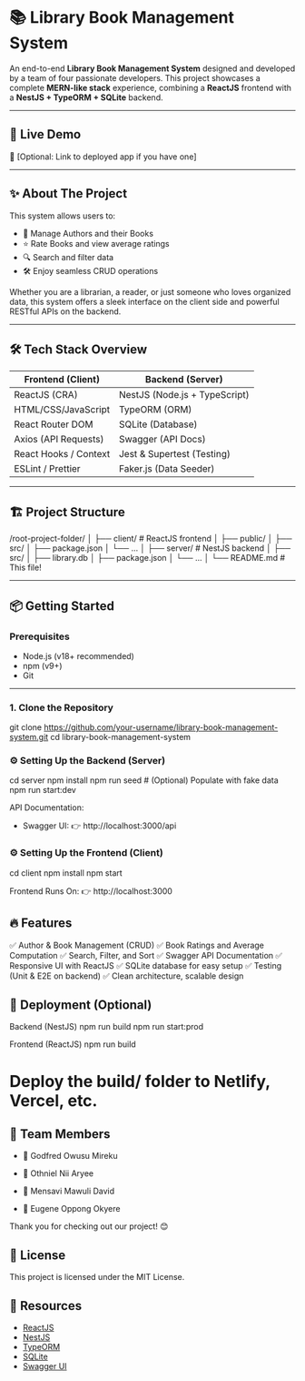 # 📚 Library Book Management System

An end-to-end **Library Book Management System** designed and developed by a team of four passionate developers. This project showcases a complete **MERN-like stack** experience, combining a **ReactJS** frontend with a **NestJS + TypeORM + SQLite** backend.

---

## 🚀 Live Demo
🔗 [Optional: Link to deployed app if you have one]

---

## ✨ About The Project

This system allows users to:
- 📖 Manage Authors and their Books  
- ⭐ Rate Books and view average ratings  
- 🔍 Search and filter data  
- 🛠️ Enjoy seamless CRUD operations  

Whether you are a librarian, a reader, or just someone who loves organized data, this system offers a sleek interface on the client side and powerful RESTful APIs on the backend.

---

## 🛠️ Tech Stack Overview

| Frontend (Client)      | Backend (Server)               |
|------------------------|--------------------------------|
| ReactJS (CRA)          | NestJS (Node.js + TypeScript)  |
| HTML/CSS/JavaScript    | TypeORM (ORM)                  |
| React Router DOM       | SQLite (Database)              |
| Axios (API Requests)   | Swagger (API Docs)             |
| React Hooks / Context  | Jest & Supertest (Testing)     |
| ESLint / Prettier      | Faker.js (Data Seeder)         |

---

## 🏗️ Project Structure

/root-project-folder/ │ ├── client/ # ReactJS frontend │ ├── public/ │ ├── src/ │ ├── package.json │ └── ... │ ├── server/ # NestJS backend │ ├── src/ │ ├── library.db │ ├── package.json │ └── ... │ └── README.md # This file!


---

## 📦 Getting Started

### Prerequisites
- Node.js (v18+ recommended)
- npm (v9+)
- Git

---

### 1. Clone the Repository
git clone https://github.com/your-username/library-book-management-system.git
cd library-book-management-system

### ⚙️ Setting Up the Backend (Server)
cd server
npm install
npm run seed         # (Optional) Populate with fake data
npm run start:dev

API Documentation:
- Swagger UI: 👉 http://localhost:3000/api


### ⚙️ Setting Up the Frontend (Client)
cd client
npm install
npm start

Frontend Runs On:
👉 http://localhost:3000

## 🔥 Features
✅ Author & Book Management (CRUD)
✅ Book Ratings and Average Computation
✅ Search, Filter, and Sort
✅ Swagger API Documentation
✅ Responsive UI with ReactJS
✅ SQLite database for easy setup
✅ Testing (Unit & E2E on backend)
✅ Clean architecture, scalable design

## 🚀 Deployment (Optional)
Backend (NestJS)
npm run build
npm run start:prod

Frontend (ReactJS)
npm run build
# Deploy the build/ folder to Netlify, Vercel, etc.

## 👥 Team Members
- 👤 Godfred Owusu Mireku

- 👤 Othniel Nii Aryee

- 👤 Mensavi Mawuli David

- 👤 Eugene Oppong Okyere

Thank you for checking out our project! 😊

## 📄 License
This project is licensed under the MIT License.

## 🔗 Resources

- [ReactJS](https://reactjs.org/)
- [NestJS](https://nestjs.com/)
- [TypeORM](https://typeorm.io/)
- [SQLite](https://www.sqlite.org/)
- [Swagger UI](https://swagger.io/tools/swagger-ui/)
